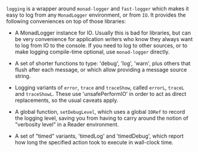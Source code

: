 `logging` is a wrapper around `monad-logger` and `fast-logger` which makes it
easy to log from any `MonadLogger` environment, or from `IO`.  It provides the
following conveniences on top of those libraries:

  - A MonadLogger instance for IO.  Usually this is bad for libraries, but can
    be very convenience for application writers who know they always want to
    log from IO to the console.  If you need to log to other sources, or to
    make logging compile-time optional, use `monad-logger` directly.

  - A set of shorter functions to type: 'debug', 'log', 'warn', plus others
    that flush after each message, or which allow providing a message source
    string.

  - Logging variants of `error`, `trace` and `traceShow`, called `errorL`,
    `traceL` and `traceShowL`.  These use 'unsafePerformIO' in order to act as
    direct replacements, so the usual caveats apply.

  - A global function, `setDebugLevel`, which uses a global `IORef` to record
    the logging level, saving you from having to carry around the notion of
    "verbosity level" in a Reader environment.

  - A set of "timed" variants, 'timedLog' and 'timedDebug', which report how
    long the specified action took to execute in wall-clock time.
